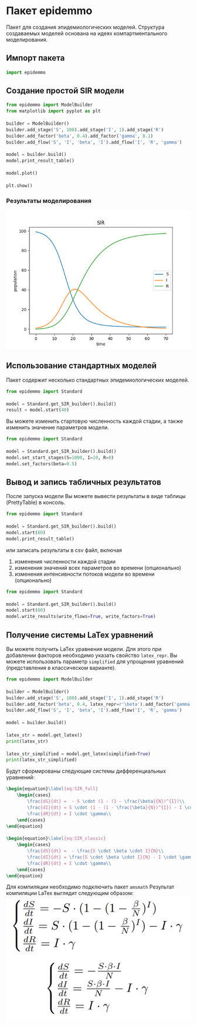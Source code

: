 # Пакет epidemmo

Пакет для создания эпидемиологических моделей.
Структура создаваемых моделей основана на идеях компартментального моделирования.


## Импорт пакета

```python
import epidemmo
```

## Создание простой SIR модели

```python
from epidemmo import ModelBuilder
from matplotlib import pyplot as plt

builder = ModelBuilder()
builder.add_stage('S', 100).add_stage('I', 1).add_stage('R')
builder.add_factor('beta', 0.4).add_factor('gamma', 0.1)
builder.add_flow('S', 'I', 'beta', 'I').add_flow('I', 'R', 'gamma')

model = builder.build()
model.print_result_table()

model.plot()

plt.show()
```

### Результаты моделирования

![sir example](https://raw.githubusercontent.com/Paul-NP/EpidemicModel/master/documentation/images/sir_example.png)

## Использование стандартных моделей

Пакет содержит несколько стандартных эпидемиологических моделей.

```python
from epidemmo import Standard

model = Standard.get_SIR_builder().build()
result = model.start(40)
```
Вы можете изменить стартовую численность каждой стадии, а также изменить значение параметров модели.

```python
from epidemmo import Standard

model = Standard.get_SIR_builder().build()
model.set_start_stages(S=1000, I=10, R=0)
model.set_factors(beta=0.5)
```

## Вывод и запись табличных результатов

После запуска модели Вы можете вывести результаты в виде таблицы (PrettyTable) в консоль.

```python
from epidemmo import Standard

model = Standard.get_SIR_builder().build()
model.start(60)
model.print_result_table()
```
или записать результаты в csv файл, включая
1. изменения численности каждой стадии
2. изменения значений всех параметров во времени (опционально)
3. изменения интенсивности потоков модели во времени (опционально)

```python
from epidemmo import Standard

model = Standard.get_SIR_builder().build()
model.start(60)
model.write_results(write_flows=True, write_factors=True)
```

## Получение системы LaTex уравнений 

Вы можете получить LaTex уравнения модели.
Для этого при добавлении факторов необходимо указать свойство `latex_repr`.
Вы можете использовать параметр `simplified` для упрощения уравнений (представления в классическом варианте).

```python
from epidemmo import ModelBuilder

builder = ModelBuilder()
builder.add_stage('S', 100).add_stage('I', 1).add_stage('R')
builder.add_factor('beta', 0.4, latex_repr=r'\beta').add_factor('gamma', 0.1, latex_repr=r'\gamma')
builder.add_flow('S', 'I', 'beta', 'I').add_flow('I', 'R', 'gamma')

model = builder.build()

latex_str = model.get_latex()
print(latex_str)

latex_str_simplified = model.get_latex(simplified=True)
print(latex_str_simplified)
```
Будут сформированы следующие системы дифференциальных уравнений:

```latex
\begin{equation}\label{eq:SIR_full}
    \begin{cases}
        \frac{dS}{dt} =  - S \cdot (1 - (1 - \frac{\beta}{N})^{I})\\
        \frac{dI}{dt} = S \cdot (1 - (1 - \frac{\beta}{N})^{I}) - I \cdot \gamma\\
        \frac{dR}{dt} = I \cdot \gamma\\
    \end{cases}
\end{equation}

\begin{equation}\label{eq:SIR_classic}
    \begin{cases}
        \frac{dS}{dt} =  - \frac{S \cdot \beta \cdot I}{N}\\
        \frac{dI}{dt} = \frac{S \cdot \beta \cdot I}{N} - I \cdot \gamma\\
        \frac{dR}{dt} = I \cdot \gamma\\
    \end{cases}
\end{equation}
``` 
Для компиляции необходимо подключить пакет `amsmath` 
Результат компиляции LaTex выглядит следующим образом:
![equation example](https://raw.githubusercontent.com/Paul-NP/EpidemicModel/master/documentation/images/equations_example.png)